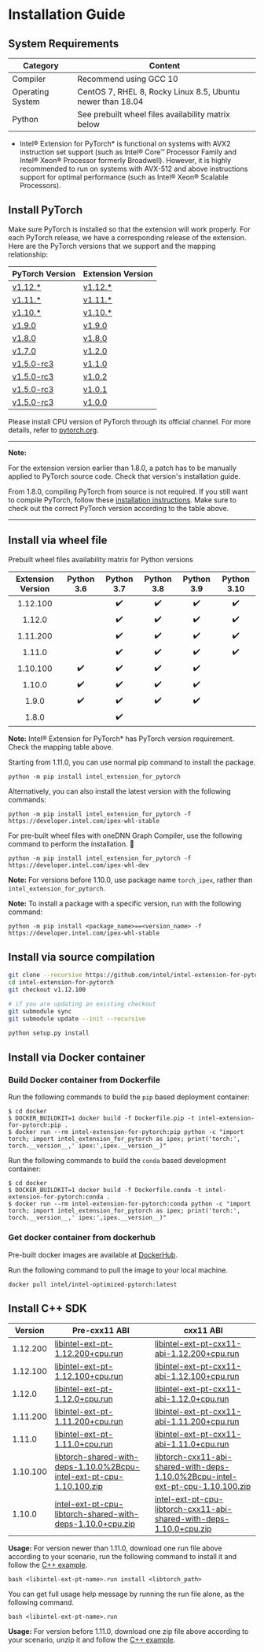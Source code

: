 Installation Guide
==================

## System Requirements

|Category|Content|
|--|--|
|Compiler|Recommend using GCC 10|
|Operating System|CentOS 7, RHEL 8, Rocky Linux 8.5, Ubuntu newer than 18.04|
|Python|See prebuilt wheel files availability matrix below|

* Intel® Extension for PyTorch\* is functional on systems with AVX2 instruction set support (such as Intel® Core™ Processor Family and Intel® Xeon® Processor formerly Broadwell). However, it is highly recommended to run on systems with AVX-512 and above instructions support for optimal performance (such as Intel® Xeon® Scalable Processors).

## Install PyTorch

Make sure PyTorch is installed so that the extension will work properly. For each PyTorch release, we have a corresponding release of the extension. Here are the PyTorch versions that we support and the mapping relationship:

|PyTorch Version|Extension Version|
|--|--|
|[v1.12.\*](https://github.com/pytorch/pytorch/tree/v1.12.0 "v1.12.0")|[v1.12.\*](https://github.com/intel/intel-extension-for-pytorch/tree/v1.12.100)|
|[v1.11.\*](https://github.com/pytorch/pytorch/tree/v1.11.0 "v1.11.0")|[v1.11.\*](https://github.com/intel/intel-extension-for-pytorch/tree/v1.11.200)|
|[v1.10.\*](https://github.com/pytorch/pytorch/tree/v1.10.0 "v1.10.0")|[v1.10.\*](https://github.com/intel/intel-extension-for-pytorch/tree/v1.10.100)|
|[v1.9.0](https://github.com/pytorch/pytorch/tree/v1.9.0 "v1.9.0")|[v1.9.0](https://github.com/intel/intel-extension-for-pytorch/tree/v1.9.0)|
|[v1.8.0](https://github.com/pytorch/pytorch/tree/v1.8.0 "v1.8.0")|[v1.8.0](https://github.com/intel/intel-extension-for-pytorch/tree/v1.8.0)|
|[v1.7.0](https://github.com/pytorch/pytorch/tree/v1.7.0 "v1.7.0")|[v1.2.0](https://github.com/intel/intel-extension-for-pytorch/tree/v1.2.0)|
|[v1.5.0-rc3](https://github.com/pytorch/pytorch/tree/v1.5.0-rc3 "v1.5.0-rc3")|[v1.1.0](https://github.com/intel/intel-extension-for-pytorch/tree/v1.1.0)|
|[v1.5.0-rc3](https://github.com/pytorch/pytorch/tree/v1.5.0-rc3 "v1.5.0-rc3")|[v1.0.2](https://github.com/intel/intel-extension-for-pytorch/tree/v1.0.2)|
|[v1.5.0-rc3](https://github.com/pytorch/pytorch/tree/v1.5.0-rc3 "v1.5.0-rc3")|[v1.0.1](https://github.com/intel/intel-extension-for-pytorch/tree/v1.0.1)|
|[v1.5.0-rc3](https://github.com/pytorch/pytorch/tree/v1.5.0-rc3 "v1.5.0-rc3")|[v1.0.0](https://github.com/intel/intel-extension-for-pytorch/tree/v1.0.0)|

Please install CPU version of PyTorch through its official channel. For more details, refer to [pytorch.org](https://pytorch.org/get-started/locally/).

---

**Note:**

For the extension version earlier than 1.8.0, a patch has to be manually applied to PyTorch source code. Check that version's installation guide.

From 1.8.0, compiling PyTorch from source is not required. If you still want to compile PyTorch, follow these [installation instructions](https://github.com/pytorch/pytorch#installation). Make sure to check out the correct PyTorch version according to the table above.

---

## Install via wheel file

Prebuilt wheel files availability matrix for Python versions

| Extension Version | Python 3.6 | Python 3.7 | Python 3.8 | Python 3.9 | Python 3.10 |
| :--: | :--: | :--: | :--: | :--: | :--: |
| 1.12.100 |  | ✔️ | ✔️ | ✔️ | ✔️ |
| 1.12.0 |  | ✔️ | ✔️ | ✔️ | ✔️ |
| 1.11.200 |  | ✔️ | ✔️ | ✔️ | ✔️ |
| 1.11.0 |  | ✔️ | ✔️ | ✔️ | ✔️ |
| 1.10.100 | ✔️ | ✔️ | ✔️ | ✔️ |  |
| 1.10.0 | ✔️ | ✔️ | ✔️ | ✔️ |  |
| 1.9.0 | ✔️ | ✔️ | ✔️ | ✔️ |  |
| 1.8.0 |  | ✔️ |  |  |  |

**Note:** Intel® Extension for PyTorch\* has PyTorch version requirement. Check the mapping table above.

Starting from 1.11.0, you can use normal pip command to install the package.

```
python -m pip install intel_extension_for_pytorch
```

Alternatively, you can also install the latest version with the following commands:

```
python -m pip install intel_extension_for_pytorch -f https://developer.intel.com/ipex-whl-stable
```

For pre-built wheel files with oneDNN Graph Compiler, use the following command to perform the installation.
<a class="headerlink" id="installation_onednn_graph_compiler" title="Permalink to this headline"></a>
```
python -m pip install intel_extension_for_pytorch -f https://developer.intel.com/ipex-whl-dev
```

**Note:** For versions before 1.10.0, use package name `torch_ipex`, rather than `intel_extension_for_pytorch`.

**Note:** To install a package with a specific version, run with the following command:

```
python -m pip install <package_name>==<version_name> -f https://developer.intel.com/ipex-whl-stable
```

## Install via source compilation

```bash
git clone --recursive https://github.com/intel/intel-extension-for-pytorch
cd intel-extension-for-pytorch
git checkout v1.12.100

# if you are updating an existing checkout
git submodule sync
git submodule update --init --recursive

python setup.py install
```

## Install via Docker container

### Build Docker container from Dockerfile

Run the following commands to build the `pip` based deployment container:

```console
$ cd docker
$ DOCKER_BUILDKIT=1 docker build -f Dockerfile.pip -t intel-extension-for-pytorch:pip .
$ docker run --rm intel-extension-for-pytorch:pip python -c "import torch; import intel_extension_for_pytorch as ipex; print('torch:', torch.__version__,' ipex:',ipex.__version__)"
```

Run the following commands to build the `conda` based development container:

```console
$ cd docker
$ DOCKER_BUILDKIT=1 docker build -f Dockerfile.conda -t intel-extension-for-pytorch:conda .
$ docker run --rm intel-extension-for-pytorch:conda python -c "import torch; import intel_extension_for_pytorch as ipex; print('torch:', torch.__version__,' ipex:',ipex.__version__)"
```

### Get docker container from dockerhub

Pre-built docker images are available at [DockerHub](https://hub.docker.com/r/intel/intel-optimized-pytorch/tags).

Run the following command to pull the image to your local machine.

```console
docker pull intel/intel-optimized-pytorch:latest
```

## Install C++ SDK

|Version|Pre-cxx11 ABI|cxx11 ABI|
|--|--|--|
| 1.12.200 | [libintel-ext-pt-1.12.200+cpu.run](http://intel-optimized-pytorch.s3.cn-north-1.amazonaws.com.cn/libtorch_zip/libintel-ext-pt-1.12.200%2Bcpu.run) | [libintel-ext-pt-cxx11-abi-1.12.200+cpu.run](http://intel-optimized-pytorch.s3.cn-north-1.amazonaws.com.cn/libtorch_zip/libintel-ext-pt-cxx11-abi-1.12.200%2Bcpu.run) |
| 1.12.100 | [libintel-ext-pt-1.12.100+cpu.run](http://intel-optimized-pytorch.s3.cn-north-1.amazonaws.com.cn/libtorch_zip/libintel-ext-pt-1.12.100%2Bcpu.run) | [libintel-ext-pt-cxx11-abi-1.12.100+cpu.run](http://intel-optimized-pytorch.s3.cn-north-1.amazonaws.com.cn/libtorch_zip/libintel-ext-pt-cxx11-abi-1.12.100%2Bcpu.run) |
| 1.12.0 | [libintel-ext-pt-1.12.0+cpu.run](http://intel-optimized-pytorch.s3.cn-north-1.amazonaws.com.cn/libtorch_zip/libintel-ext-pt-1.12.0%2Bcpu.run) | [libintel-ext-pt-cxx11-abi-1.12.0+cpu.run](http://intel-optimized-pytorch.s3.cn-north-1.amazonaws.com.cn/libtorch_zip/libintel-ext-pt-cxx11-abi-1.12.0%2Bcpu.run) |
| 1.11.200 | [libintel-ext-pt-1.11.200+cpu.run](http://intel-optimized-pytorch.s3.cn-north-1.amazonaws.com.cn/libtorch_zip/libintel-ext-pt-shared-with-deps-1.11.200%2Bcpu.run) | [libintel-ext-pt-cxx11-abi-1.11.200+cpu.run](http://intel-optimized-pytorch.s3.cn-north-1.amazonaws.com.cn/libtorch_zip/libintel-ext-pt-cxx11-abi-shared-with-deps-1.11.200%2Bcpu.run) |
| 1.11.0 | [libintel-ext-pt-1.11.0+cpu.run](http://intel-optimized-pytorch.s3.cn-north-1.amazonaws.com.cn/libtorch_zip/libintel-ext-pt-1.11.0%2Bcpu.run) | [libintel-ext-pt-cxx11-abi-1.11.0+cpu.run](http://intel-optimized-pytorch.s3.cn-north-1.amazonaws.com.cn/libtorch_zip/libintel-ext-pt-cxx11-abi-1.11.0%2Bcpu.run) |
| 1.10.100 | [libtorch-shared-with-deps-1.10.0%2Bcpu-intel-ext-pt-cpu-1.10.100.zip](http://intel-optimized-pytorch.s3.cn-north-1.amazonaws.com.cn/wheels/v1.10/libtorch-shared-with-deps-1.10.0%2Bcpu-intel-ext-pt-cpu-1.10.100.zip) | [libtorch-cxx11-abi-shared-with-deps-1.10.0%2Bcpu-intel-ext-pt-cpu-1.10.100.zip](http://intel-optimized-pytorch.s3.cn-north-1.amazonaws.com.cn/wheels/v1.10/libtorch-cxx11-abi-shared-with-deps-1.10.0%2Bcpu-intel-ext-pt-cpu-1.10.100.zip) |
| 1.10.0 | [intel-ext-pt-cpu-libtorch-shared-with-deps-1.10.0+cpu.zip](https://intel-optimized-pytorch.s3.cn-north-1.amazonaws.com.cn/wheels/v1.10/intel-ext-pt-cpu-libtorch-shared-with-deps-1.10.0%2Bcpu.zip) | [intel-ext-pt-cpu-libtorch-cxx11-abi-shared-with-deps-1.10.0+cpu.zip](https://intel-optimized-pytorch.s3.cn-north-1.amazonaws.com.cn/wheels/v1.10/intel-ext-pt-cpu-libtorch-cxx11-abi-shared-with-deps-1.10.0%2Bcpu.zip) |

**Usage:** For version newer than 1.11.0, download one run file above according to your scenario, run the following command to install it and follow the [C++ example](./examples.md#c).
```
bash <libintel-ext-pt-name>.run install <libtorch_path>
```

You can get full usage help message by running the run file alone, as the following command.

```
bash <libintel-ext-pt-name>.run
```

**Usage:** For version before 1.11.0, download one zip file above according to your scenario, unzip it and follow the [C++ example](./examples.md#c).
